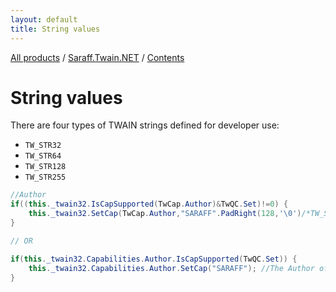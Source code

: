 ```yaml
---
layout: default
title: String values
---
```

[All products](../../) / [Saraff.Twain.NET](../) / [Contents](./index.md)
# String values

There are four types of TWAIN strings defined for developer use:
* `TW_STR32`
* `TW_STR64`
* `TW_STR128`
* `TW_STR255`

```c#
//Author
if((this._twain32.IsCapSupported(TwCap.Author)&TwQC.Set)!=0) {
    this._twain32.SetCap(TwCap.Author,"SARAFF".PadRight(128,'\0')/*TW_STR128*/); //The Author of the image.
}

// OR

if(this._twain32.Capabilities.Author.IsCapSupported(TwQC.Set)) {
    this._twain32.Capabilities.Author.SetCap("SARAFF"); //The Author of the image.
}
```

